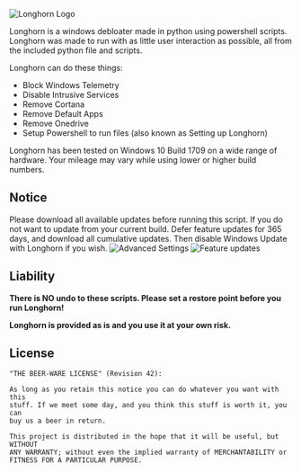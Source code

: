![Longhorn Logo](http://repo.vincentxii.us/longhorn/longhorn-logo.png)

Longhorn is a windows debloater made in python using powershell scripts. Longhorn was made to run with as little user interaction as possible, all from the included python file and scripts.

Longhorn can do these things:

* Block Windows Telemetry
* Disable Intrusive Services
* Remove Cortana
* Remove Default Apps
* Remove Onedrive
* Setup Powershell to run files (also known as Setting up Longhorn)

Longhorn has been tested on Windows 10 Build 1709 on a wide range of hardware. Your mileage may vary while using lower or higher build numbers.

## Notice
Please download all available updates before running this script. If you do not want to update from your current build. Defer feature updates for 365 days, and download all cumulative updates. Then disable Windows Update with Longhorn if you wish.
![Advanced Settings](https://cdn.discordapp.com/attachments/456221994074112028/509484692505100325/unknown.png)
![Feature updates](https://cdn.discordapp.com/attachments/456221994074112028/509484775547863060/unknown.png)

## Liability
**There is NO undo to these scripts. Please set a restore point before you run Longhorn!**

**Longhorn is provided as is and you use it at your own risk.**

## License

    "THE BEER-WARE LICENSE" (Revision 42):

    As long as you retain this notice you can do whatever you want with this
    stuff. If we meet some day, and you think this stuff is worth it, you can
    buy us a beer in return.

    This project is distributed in the hope that it will be useful, but WITHOUT
    ANY WARRANTY; without even the implied warranty of MERCHANTABILITY or
    FITNESS FOR A PARTICULAR PURPOSE.
